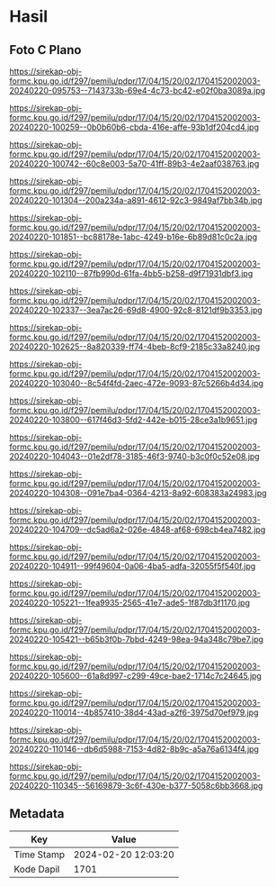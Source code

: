# Hasil

## Foto C Plano

https://sirekap-obj-formc.kpu.go.id/f297/pemilu/pdpr/17/04/15/20/02/1704152002003-20240220-095753--7143733b-69e4-4c73-bc42-e02f0ba3089a.jpg

https://sirekap-obj-formc.kpu.go.id/f297/pemilu/pdpr/17/04/15/20/02/1704152002003-20240220-100259--0b0b60b6-cbda-416e-affe-93b1df204cd4.jpg

https://sirekap-obj-formc.kpu.go.id/f297/pemilu/pdpr/17/04/15/20/02/1704152002003-20240220-100742--60c8e003-5a70-41ff-89b3-4e2aaf038763.jpg

https://sirekap-obj-formc.kpu.go.id/f297/pemilu/pdpr/17/04/15/20/02/1704152002003-20240220-101304--200a234a-a891-4612-92c3-9849af7bb34b.jpg

https://sirekap-obj-formc.kpu.go.id/f297/pemilu/pdpr/17/04/15/20/02/1704152002003-20240220-101851--bc88178e-1abc-4249-b16e-6b89d81c0c2a.jpg

https://sirekap-obj-formc.kpu.go.id/f297/pemilu/pdpr/17/04/15/20/02/1704152002003-20240220-102110--87fb990d-61fa-4bb5-b258-d9f71931dbf3.jpg

https://sirekap-obj-formc.kpu.go.id/f297/pemilu/pdpr/17/04/15/20/02/1704152002003-20240220-102337--3ea7ac26-69d8-4900-92c8-8121df9b3353.jpg

https://sirekap-obj-formc.kpu.go.id/f297/pemilu/pdpr/17/04/15/20/02/1704152002003-20240220-102625--8a820339-ff74-4beb-8cf9-2185c33a8240.jpg

https://sirekap-obj-formc.kpu.go.id/f297/pemilu/pdpr/17/04/15/20/02/1704152002003-20240220-103040--8c54f4fd-2aec-472e-9093-87c5266b4d34.jpg

https://sirekap-obj-formc.kpu.go.id/f297/pemilu/pdpr/17/04/15/20/02/1704152002003-20240220-103800--617f46d3-5fd2-442e-b015-28ce3a1b9651.jpg

https://sirekap-obj-formc.kpu.go.id/f297/pemilu/pdpr/17/04/15/20/02/1704152002003-20240220-104043--01e2df78-3185-46f3-9740-b3c0f0c52e08.jpg

https://sirekap-obj-formc.kpu.go.id/f297/pemilu/pdpr/17/04/15/20/02/1704152002003-20240220-104308--091e7ba4-0364-4213-8a92-608383a24983.jpg

https://sirekap-obj-formc.kpu.go.id/f297/pemilu/pdpr/17/04/15/20/02/1704152002003-20240220-104709--dc5ad6a2-026e-4848-af68-698cb4ea7482.jpg

https://sirekap-obj-formc.kpu.go.id/f297/pemilu/pdpr/17/04/15/20/02/1704152002003-20240220-104911--99f49604-0a06-4ba5-adfa-32055f5f540f.jpg

https://sirekap-obj-formc.kpu.go.id/f297/pemilu/pdpr/17/04/15/20/02/1704152002003-20240220-105221--1fea9935-2565-41e7-ade5-1f87db3f1170.jpg

https://sirekap-obj-formc.kpu.go.id/f297/pemilu/pdpr/17/04/15/20/02/1704152002003-20240220-105421--b65b3f0b-7bbd-4249-98ea-94a348c79be7.jpg

https://sirekap-obj-formc.kpu.go.id/f297/pemilu/pdpr/17/04/15/20/02/1704152002003-20240220-105600--61a8d997-c299-49ce-bae2-1714c7c24645.jpg

https://sirekap-obj-formc.kpu.go.id/f297/pemilu/pdpr/17/04/15/20/02/1704152002003-20240220-110014--4b857410-38d4-43ad-a2f6-3975d70ef979.jpg

https://sirekap-obj-formc.kpu.go.id/f297/pemilu/pdpr/17/04/15/20/02/1704152002003-20240220-110146--db6d5988-7153-4d82-8b9c-a5a76a6134f4.jpg

https://sirekap-obj-formc.kpu.go.id/f297/pemilu/pdpr/17/04/15/20/02/1704152002003-20240220-110345--56169879-3c6f-430e-b377-5058c6bb3668.jpg


## Metadata

| Key        | Value               |
| ---------- | ------------------- |
| Time Stamp | 2024-02-20 12:03:20 |
| Kode Dapil | 1701                |



